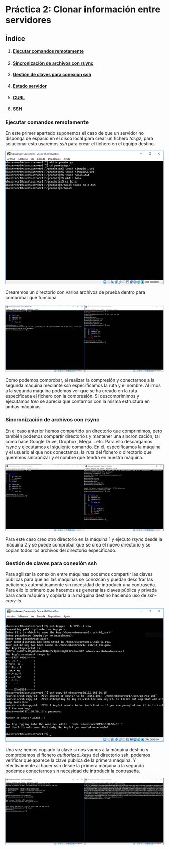 # Práctica 2: Clonar información entre servidores

## Índice

1. #### [Ejecutar comandos remotamente](#id1)

2. #### [Sincronización de archivos con rsync](#id2)

3. #### [Gestión de claves para conexión ssh](#id3)

4. #### [Estado servidor](#id4)

5. #### [CURL](#id5)

6. #### [SSH](#id6)


<div id='id1' />

### Ejecutar comandos remotamente

En este primer apartado suponemos el caso de que un servidor no disponga de espacio en el disco local para crear un fichero *tar.gz*, para solucionar esto usaremos *ssh* para crear el fichero en el equipo destino.

![](./images/tgz1.PNG)

Crearemos un directorio con varios archivos de prueba dentro para comprobar que funciona.

![](./images/tgz2.PNG)

Como podemos comprobar, al realizar la compresión y conectarnos a la segunda máquina mediante *ssh* especificamos la ruta y el nombre. Al irnos a la segunda máquina podemos ver que se ha creado en la ruta especificada el fichero con la compresión. Si descomprimimos y ejecutamos *tree* se aprecia que contamos con la misma estructura en ambas máquinas. 



<div id='id2' />

### Sincronización de archivos con rsync

En el caso anterior hemos compartido un directorio que comprimimos, pero también podemos compartir directorios y mantener una sincronización, tal como hace Google Drive, Dropbox, Mega... etc. Para ello descargamos rsync y ejecutamos el siguiente comando. En él, especificamos la máquina y el usuario al que nos conectamos, la ruta del fichero o directorio que queremos sincronizar y el nombre que tendrá en nuestra máquina.

![](./images/rsync.PNG)

Para este caso creo otro directorio en la máquina 1 y ejecuto *rsync* desde la máquina 2 y se puede comprobar que se crea el nuevo directorio y se copian todos los archivos del directorio especificado.

 

<div id='id3' />

### Gestión de claves para conexión ssh

Para agilizar la conexión entre máquinas podemos compartir las claves públicas para que así las máquinas se conozcan y puedan descifrar las peticiones automáticamente sin necesidad de introducir una contraseña. Para ello lo primero que hacemos es generar las claves pública y privada para cada máquina y copiarla a la máquina destino haciendo uso de *ssh-copy-id*. 

![](./images/ssh_copy.PNG)

Una vez hemos copiado la clave si nos vamos a la máquina destino y comprobamos el fichero *authorized_keys* del directorio ssh,  podemos verificar que aparece la clave publica de la primera máquina. Y efectivamente al hacer ssh desde la primera máquina a la segunda podemos conectarnos sin necesidad de introducir la contraseña.


![](./images/ssh_nopass.PNG)



